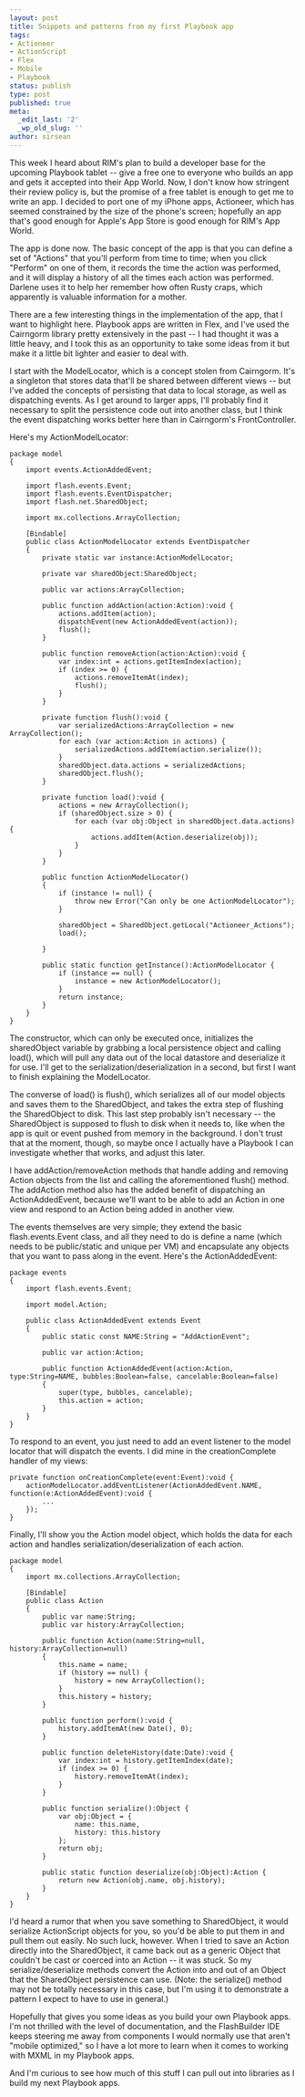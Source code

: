 ```yaml
---
layout: post
title: Snippets and patterns from my first Playbook app
tags:
- Actioneer
- ActionScript
- Flex
- Mobile
- Playbook
status: publish
type: post
published: true
meta:
  _edit_last: '2'
  _wp_old_slug: ''
author: sirsean
---
```

This week I heard about RIM's plan to build a developer base for the upcoming Playbook tablet -- give a free one to everyone who builds an app and gets it accepted into their App World. Now, I don't know how stringent their review policy is, but the promise of a free tablet is enough to get me to write an app. I decided to port one of my iPhone apps, Actioneer, which has seemed constrained by the size of the phone's screen; hopefully an app that's good enough for Apple's App Store is good enough for RIM's App World.

The app is done now. The basic concept of the app is that you can define a set of "Actions" that you'll perform from time to time; when you click "Perform" on one of them, it records the time the action was performed, and it will display a history of all the times each action was performed. Darlene uses it to help her remember how often Rusty craps, which apparently is valuable information for a mother.

There are a few interesting things in the implementation of the app, that I want to highlight here. Playbook apps are written in Flex, and I've used the Cairngorm library pretty extensively in the past -- I had thought it was a little heavy, and I took this as an opportunity to take some ideas from it but make it a little bit lighter and easier to deal with.

I start with the ModelLocator, which is a concept stolen from Cairngorm. It's a singleton that stores data that'll be shared between different views -- but I've added the concepts of persisting that data to local storage, as well as dispatching events. As I get around to larger apps, I'll probably find it necessary to split the persistence code out into another class, but I think the event dispatching works better here than in Cairngorm's FrontController.

Here's my ActionModelLocator:

    package model
    {
        import events.ActionAddedEvent;
        
        import flash.events.Event;
        import flash.events.EventDispatcher;
        import flash.net.SharedObject;
        
        import mx.collections.ArrayCollection;

        [Bindable]
        public class ActionModelLocator extends EventDispatcher
        {
            private static var instance:ActionModelLocator;
            
            private var sharedObject:SharedObject;
            
            public var actions:ArrayCollection;
            
            public function addAction(action:Action):void {
                actions.addItem(action);
                dispatchEvent(new ActionAddedEvent(action));
                flush();
            }
            
            public function removeAction(action:Action):void {
                var index:int = actions.getItemIndex(action);
                if (index >= 0) {
                    actions.removeItemAt(index);
                    flush();
                }
            }
            
            private function flush():void {
                var serializedActions:ArrayCollection = new ArrayCollection();
                for each (var action:Action in actions) {
                    serializedActions.addItem(action.serialize());
                }
                sharedObject.data.actions = serializedActions;
                sharedObject.flush();
            }
            
            private function load():void {
                actions = new ArrayCollection();
                if (sharedObject.size > 0) {
                    for each (var obj:Object in sharedObject.data.actions) {
                        actions.addItem(Action.deserialize(obj));
                    }
                }
            }
            
            public function ActionModelLocator()
            {
                if (instance != null) {
                    throw new Error("Can only be one ActionModelLocator");
                }
                
                sharedObject = SharedObject.getLocal("Actioneer_Actions");
                load();
                
            }
            
            public static function getInstance():ActionModelLocator {
                if (instance == null) {
                    instance = new ActionModelLocator();
                }
                return instance;
            }
        }
    }

The constructor, which can only be executed once, initializes the sharedObject variable by grabbing a local persistence object and calling load(), which will pull any data out of the local datastore and deserialize it for use. I'll get to the serialization/deserialization in a second, but first I want to finish explaining the ModelLocator.

The converse of load() is flush(), which serializes all of our model objects and saves them to the SharedObject, and takes the extra step of flushing the SharedObject to disk. This last step probably isn't necessary -- the SharedObject is supposed to flush to disk when it needs to, like when the app is quit or event pushed from memory in the background. I don't trust that at the moment, though, so maybe once I actually have a Playbook I can investigate whether that works, and adjust this later.

I have addAction/removeAction methods that handle adding and removing Action objects from the list and calling the aforementioned flush() method. The addAction method also has the added benefit of dispatching an ActionAddedEvent, because we'll want to be able to add an Action in one view and respond to an Action being added in another view.

The events themselves are very simple; they extend the basic flash.events.Event class, and all they need to do is define a name (which needs to be public/static and unique per VM) and encapsulate any objects that you want to pass along in the event. Here's the ActionAddedEvent:

    package events
    {
        import flash.events.Event;
        
        import model.Action;
        
        public class ActionAddedEvent extends Event
        {
            public static const NAME:String = "AddActionEvent";
            
            public var action:Action;
            
            public function ActionAddedEvent(action:Action, type:String=NAME, bubbles:Boolean=false, cancelable:Boolean=false)
            {
                super(type, bubbles, cancelable);
                this.action = action;
            }
        }
    }

To respond to an event, you just need to add an event listener to the model locator that will dispatch the events. I did mine in the creationComplete handler of my views:

    private function onCreationComplete(event:Event):void {
        actionModelLocator.addEventListener(ActionAddedEvent.NAME, function(e:ActionAddedEvent):void {
            ...
        });
    }

Finally, I'll show you the Action model object, which holds the data for each action and handles serialization/deserialization of each action.

    package model
    {
        import mx.collections.ArrayCollection;

        [Bindable]
        public class Action
        {
            public var name:String;
            public var history:ArrayCollection;
            
            public function Action(name:String=null, history:ArrayCollection=null)
            {
                this.name = name;
                if (history == null) {
                    history = new ArrayCollection();
                }
                this.history = history;
            }
            
            public function perform():void {
                history.addItemAt(new Date(), 0);
            }
            
            public function deleteHistory(date:Date):void {
                var index:int = history.getItemIndex(date);
                if (index >= 0) {
                    history.removeItemAt(index);
                }
            }
            
            public function serialize():Object {
                var obj:Object = {
                    name: this.name,
                    history: this.history
                };
                return obj;
            }
            
            public static function deserialize(obj:Object):Action {
                return new Action(obj.name, obj.history);
            }
        }
    }

I'd heard a rumor that when you save something to SharedObject, it would serialize ActionScript objects for you, so you'd be able to put them in and pull them out easily. No such luck, however. When I tried to save an Action directly into the SharedObject, it came back out as a generic Object that couldn't be cast or coerced into an Action -- it was stuck. So my serialize/deserialize methods convert the Action into and out of an Object that the SharedObject persistence can use. (Note: the serialize() method may not be totally necessary in this case, but I'm using it to demonstrate a pattern I expect to have to use in general.)

Hopefully that gives you some ideas as you build your own Playbook apps. I'm not thrilled with the level of documentation, and the FlashBuilder IDE keeps steering me away from components I would normally use that aren't "mobile optimized," so I have a lot more to learn when it comes to working with MXML in my Playbook apps.

And I'm curious to see how much of this stuff I can pull out into libraries as I build my next Playbook apps.
